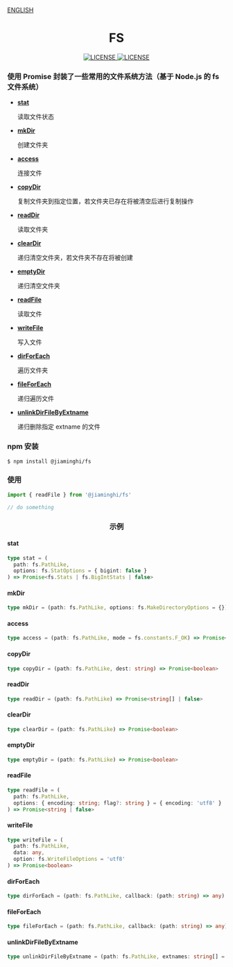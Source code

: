 [ENGLISH](./README_EN.md)

<h1 align="center">FS</h1>

<p align="center">
    <a href="https://github.com/jiaming743/FS/blob/master/LICENSE">
      <img src="https://img.shields.io/github/license/jiaming743/FS.svg" alt="LICENSE" />
    </a>
    <a href="https://www.npmjs.com/package/@jiaminghi/fs">
      <img src="https://img.shields.io/npm/v/@jiaminghi/fs.svg" alt="LICENSE" />
    </a>
</p>

### 使用 Promise 封装了一些常用的文件系统方法（基于 Node.js 的 fs 文件系统）

- **[stat](#stat)**

  读取文件状态

- **[mkDir](#mkDir)**

  创建文件夹

- **[access](#access)**

  连接文件

- **[copyDir](#copyDir)**

  复制文件夹到指定位置，若文件夹已存在将被清空后进行复制操作

- **[readDir](#readDir)**

  读取文件夹

- **[clearDir](#clearDir)**

  递归清空文件夹，若文件夹不存在将被创建

- **[emptyDir](#emptyDir)**

  递归清空文件夹

- **[readFile](#readFile)**

  读取文件

- **[writeFile](#writeFile)**

  写入文件

- **[dirForEach](#dirForEach)**

  遍历文件夹

- **[fileForEach](#fileForEach)**

  递归遍历文件

- **[unlinkDirFileByExtname](#unlinkDirFileByExtname)**

  递归删除指定 extname 的文件

### npm 安装

```shell
$ npm install @jiaminghi/fs
```

### 使用

```javascript
import { readFile } from '@jiaminghi/fs'

// do something
```

<h3 align="center">示例</h3>

#### stat

```typescript
type stat = (
  path: fs.PathLike,
  options: fs.StatOptions = { bigint: false }
) => Promise<fs.Stats | fs.BigIntStats | false>
```

#### mkDir

```typescript
type mkDir = (path: fs.PathLike, options: fs.MakeDirectoryOptions = {}) => Promise<boolean>
```

#### access

```typescript
type access = (path: fs.PathLike, mode = fs.constants.F_OK) => Promise<boolean>
```

#### copyDir

```typescript
type copyDir = (path: fs.PathLike, dest: string) => Promise<boolean>
```

#### readDir

```typescript
type readDir = (path: fs.PathLike) => Promise<string[] | false>
```

#### clearDir

```typescript
type clearDir = (path: fs.PathLike) => Promise<boolean>
```

#### emptyDir

```typescript
type emptyDir = (path: fs.PathLike) => Promise<boolean>
```

#### readFile

```typescript
type readFile = (
  path: fs.PathLike,
  options: { encoding: string; flag?: string } = { encoding: 'utf8' }
) => Promise<string | false>
```

#### writeFile

```typescript
type writeFile = (
  path: fs.PathLike,
  data: any,
  option: fs.WriteFileOptions = 'utf8'
) => Promise<boolean>
```

#### dirForEach

```typescript
type dirForEach = (path: fs.PathLike, callback: (path: string) => any) => Promise<boolean>
```

#### fileForEach

```typescript
type fileForEach = (path: fs.PathLike, callback: (path: string) => any) => Promise<boolean>
```

#### unlinkDirFileByExtname

```typescript
type unlinkDirFileByExtname = (path: fs.PathLike, extnames: string[] = []) => Promise<boolean>
```
